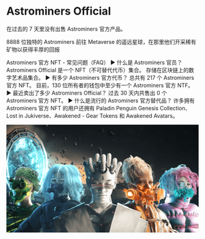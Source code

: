 # Astrominers OfficiaI

在过去的 7 天里没有出售 Astrominers 官方产品。

8888 位独特的 Astrominers 前往 Metaverse 的遥远星球，在那里他们开采稀有矿物以获得丰厚的回报

Astrominers 官方 NFT - 常见问题（FAQ）
▶ 什么是 Astrominers 官员？
Astrominers Official 是一个 NFT（不可替代代币）集合。 存储在区块链上的数字艺术品集合。
▶ 有多少 Astrominers 官方代币？
总共有 217 个 Astrominers 官方 NFT。 目前，130 位所有者的钱包中至少有一个 Astrominers 官方 NTF。
▶ 最近卖出了多少 Astrominers Official？
过去 30 天内共售出 0 个 Astrominers 官方 NFT。
▶ 什么是流行的 Astrominers 官方替代品？
许多拥有 Astrominers 官方 NFT 的用户还拥有 Paladin Penguin Genesis Collection、Lost in Jukiverse、Awakened - Gear Tokens 和 Awakened Avatars。

![unnamed](unnamed.png)

